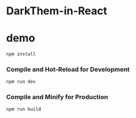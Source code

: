 # DarkThem-in-React
# demo

```sh
npm install
```

### Compile and Hot-Reload for Development

```sh
npm run dev
```

### Compile and Minify for Production

```sh
npm run build
```
